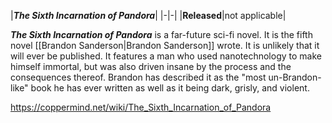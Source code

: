 |***The Sixth Incarnation of Pandora***|
|-|-|
|**Released**|not applicable|

***The Sixth Incarnation of Pandora*** is a far-future sci-fi novel. It is the fifth novel [[Brandon Sanderson\|Brandon Sanderson]] wrote. It is unlikely that it will ever be published.
It features a man who used nanotechnology to make himself immortal, but was also driven insane by the process and the consequences thereof. Brandon has described it as the "most un-Brandon-like" book he has ever written as well as it being dark, grisly, and violent.



https://coppermind.net/wiki/The_Sixth_Incarnation_of_Pandora
